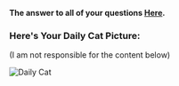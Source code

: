 **The answer to all of your questions  [Here](http://www.staggeringbeauty.com).** 

### Here's Your Daily Cat Picture:
(I am not responsible for the content below)
<!-- START_CAT_PICTURE -->
![Daily Cat](https://cdn2.thecatapi.com/images/58o.jpg)
<!-- END_CAT_PICTURE -->
